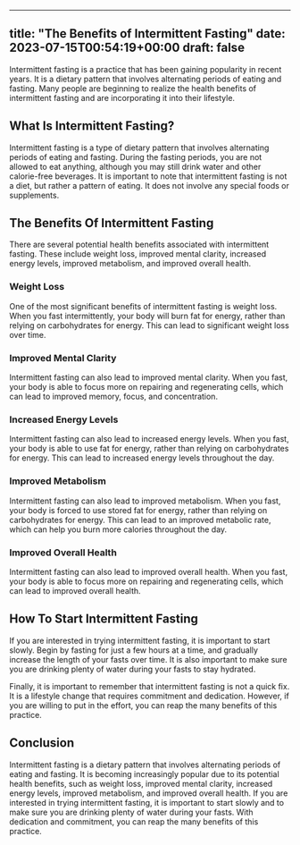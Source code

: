 
---
title: "The Benefits of Intermittent Fasting"
date: 2023-07-15T00:54:19+00:00
draft: false
---

Intermittent fasting is a practice that has been gaining popularity in recent years. It is a dietary pattern that involves alternating periods of eating and fasting. Many people are beginning to realize the health benefits of intermittent fasting and are incorporating it into their lifestyle.

## What Is Intermittent Fasting?

Intermittent fasting is a type of dietary pattern that involves alternating periods of eating and fasting. During the fasting periods, you are not allowed to eat anything, although you may still drink water and other calorie-free beverages. It is important to note that intermittent fasting is not a diet, but rather a pattern of eating. It does not involve any special foods or supplements.

## The Benefits Of Intermittent Fasting

There are several potential health benefits associated with intermittent fasting. These include weight loss, improved mental clarity, increased energy levels, improved metabolism, and improved overall health.

### Weight Loss

One of the most significant benefits of intermittent fasting is weight loss. When you fast intermittently, your body will burn fat for energy, rather than relying on carbohydrates for energy. This can lead to significant weight loss over time.

### Improved Mental Clarity

Intermittent fasting can also lead to improved mental clarity. When you fast, your body is able to focus more on repairing and regenerating cells, which can lead to improved memory, focus, and concentration.

### Increased Energy Levels

Intermittent fasting can also lead to increased energy levels. When you fast, your body is able to use fat for energy, rather than relying on carbohydrates for energy. This can lead to increased energy levels throughout the day.

### Improved Metabolism

Intermittent fasting can also lead to improved metabolism. When you fast, your body is forced to use stored fat for energy, rather than relying on carbohydrates for energy. This can lead to an improved metabolic rate, which can help you burn more calories throughout the day.

### Improved Overall Health

Intermittent fasting can also lead to improved overall health. When you fast, your body is able to focus more on repairing and regenerating cells, which can lead to improved overall health.

## How To Start Intermittent Fasting

If you are interested in trying intermittent fasting, it is important to start slowly. Begin by fasting for just a few hours at a time, and gradually increase the length of your fasts over time. It is also important to make sure you are drinking plenty of water during your fasts to stay hydrated.

Finally, it is important to remember that intermittent fasting is not a quick fix. It is a lifestyle change that requires commitment and dedication. However, if you are willing to put in the effort, you can reap the many benefits of this practice.

## Conclusion

Intermittent fasting is a dietary pattern that involves alternating periods of eating and fasting. It is becoming increasingly popular due to its potential health benefits, such as weight loss, improved mental clarity, increased energy levels, improved metabolism, and improved overall health. If you are interested in trying intermittent fasting, it is important to start slowly and to make sure you are drinking plenty of water during your fasts. With dedication and commitment, you can reap the many benefits of this practice.